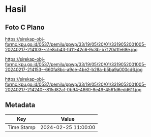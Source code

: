# Hasil

## Foto C Plano

https://sirekap-obj-formc.kpu.go.id/0537/pemilu/ppwp/33/19/05/20/01/3319052001005-20240217-214103--c1e8cb43-fd11-42c6-9c3b-b7120d1fe68e.jpg

https://sirekap-obj-formc.kpu.go.id/0537/pemilu/ppwp/33/19/05/20/01/3319052001005-20240217-214153--660fa8bc-a9ce-4be2-b28a-b5ba9a000cd6.jpg

https://sirekap-obj-formc.kpu.go.id/0537/pemilu/ppwp/33/19/05/20/01/3319052001005-20240217-214240--815d82af-0b94-4860-8e49-4561d6edd61f.jpg


## Metadata

| Key        | Value               |
| ---------- | ------------------- |
| Time Stamp | 2024-02-25 11:00:00 |



